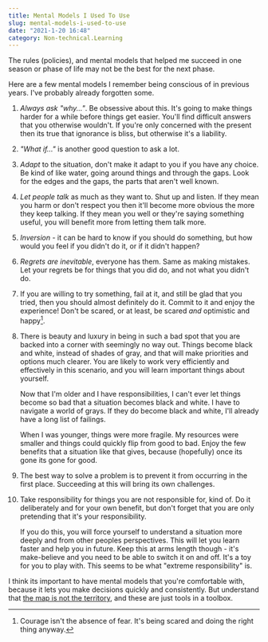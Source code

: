 ```yaml
---
title: Mental Models I Used To Use
slug: mental-models-i-used-to-use
date: "2021-1-20 16:48"
category: Non-technical.Learning
---
```


The rules (policies), and mental models that helped me
succeed in one season or phase of life may not be the best for the next phase.

Here are a few mental models I remember being conscious of in previous years.
I've probably already forgotten some.

1.  _Always ask "why..."_. Be obsessive about this. It's going to make things
    harder for a while before things get easier. You'll find difficult answers
    that you otherwise wouldn't. If you're only concerned with the present then
    its true that ignorance is bliss, but otherwise it's a liability.

2.  _"What if..."_ is another good question to ask a lot.

3.  _Adapt_ to the situation, don't make it adapt to you if you have any
    choice. Be kind of like water, going around things and through the gaps.
    Look for the edges and the gaps, the parts that aren't well known.

4.  _Let people talk_ as much as they want to. Shut up and listen. If they
    mean you harm or don't respect you then it'll become more obvious the more
    they keep talking. If they mean you well or they're saying something
    useful, you will benefit more from letting them talk more.

5.  _Inversion_ - it can be hard to know if you should do something, but how
    would you feel if you didn't do it, or if it didn't happen?

6.  _Regrets are inevitable_, everyone has them. Same as making mistakes. Let
    your regrets be for things that you did do, and not what you didn't do.

7.  If you are willing to try something, fail at it, and still be glad that you
    tried, then you should almost definitely do it. Commit to it and enjoy the
    experience! Don't be scared, or at least, be scared _and_ optimistic and
    happy[^2].

8.  There is beauty and luxury in being in such a bad spot that you are backed
    into a corner with seemingly no way out. Things become black and white,
    instead of shades of gray, and that will make priorities and options much
    clearer. You are likely to work very efficiently and effectively in this
    scenario, and you will learn important things about yourself.

    Now that I'm older and I have responsibilities, I can't ever let things
    become so bad that a situation becomes black and white. I have to
    navigate a world of grays. If they do become black and white, I'll
    already have a long list of failings.

    When I was younger, things were more fragile. My resources were smaller and
    things could quickly flip from good to bad. Enjoy the few benefits that a
    situation like that gives, because (hopefully) once its gone its gone for
    good.

9.  The best way to solve a problem is to prevent it from occurring in the first
    place. Succeeding at this will bring its own challenges.

10. Take responsibility for things you are not responsible for, kind of. Do it
    deliberately and for your own benefit, but don't forget that you are only
    pretending that it's your responsibility.

    If you do this, you will force yourself to understand a situation more
    deeply and from other peoples perspectives. This will let you learn faster
    and help you in future. Keep this at arms length though - it's make-believe
    and you need to be able to switch it on and off. It's a toy for you to play
    with. This seems to be what "extreme responsibility" is.

I think its important to have mental models that you're comfortable with,
because it lets you make decisions quickly and consistently. But understand
that [the map is not the
territory](https://fs.blog/2015/11/map-and-territory/), and these are just
tools in a toolbox.

[^2]: Courage isn't the absence of fear. It's being scared and doing the right thing anyway.
